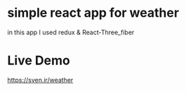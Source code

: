 # simple react app for weather
in this app I used redux & React-Three_fiber
# Live Demo
https://sven.ir/weather
